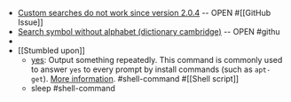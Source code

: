 - [Custom searches do not work since version 2.0.4](https://github.com/philc/vimium/issues/4394) -- OPEN #[[GitHub Issue]]
- [Search symbol without alphabet (dictionary cambridge)](https://github.com/philc/vimium/issues/4397) -- OPEN #githu
-
- [[Stumbled upon]]
	- [yes](https://command-not-found.com/yes): Output something repeatedly. This command is commonly used to answer `yes` to every prompt by install commands (such as `apt-get`). [More information](https://www.gnu.org/software/coreutils/yes). #shell-command #[[Shell script]]
	- sleep #shell-command